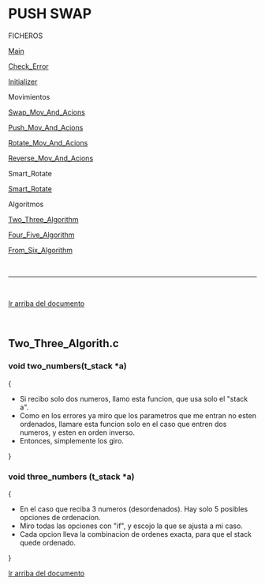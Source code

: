 <a name="top"></a>
<h1>PUSH SWAP</h1>

FICHEROS

[Main](file_definer/main.md)

[Check_Error](file_definer/check_error.md)

[Initializer](file_definer/initializer.md)

Movimientos

[Swap_Mov_And_Acions](file_definer/Movimientos/swap_mov_and_action.md)

[Push_Mov_And_Acions](file_definer/Movimientos/push_mov_and_actions.md)

[Rotate_Mov_And_Acions](file_definer/Movimientos/rotate_mov_and_actions.md)

[Reverse_Mov_And_Acions](file_definer/Movimientos/reverse_mov_and_actions.md)

Smart_Rotate

[Smart_Rotate](file_definer/smart_rotate.md)

Algoritmos

[Two_Three_Algorithm](file_definer/Algoritmos/two_three_algorthm.md)

[Four_Five_Algorithm](file_definer/Algoritmos/four_five_algorthm.md)

[From_Six_Algorithm](file_definer/Algoritmos/from_six_algorthm.md)

<br>

***

<br>


[Ir arriba del documento](#top)

<br>
<h2>Two_Three_Algorith.c</h2>

<h3>void    two_numbers(t_stack *a)</h3>

{
- Si recibo solo dos numeros, llamo esta funcion, que usa solo el "stack a".
- Como en los errores ya miro que los parametros que me entran no esten ordenados, llamare esta funcion solo en el caso que entren dos numeros, y esten en orden inverso. 
- Entonces, simplemente los giro.

}

<h3>void    three_numbers (t_stack *a)</h3>

{
- En el caso que reciba 3 numeros (desordenados). Hay solo 5 posibles opciones de ordenacion.
- Miro todas las opciones con "if", y escojo la que se ajusta a mi caso.
- Cada opcion lleva la combinacion de ordenes exacta, para que el stack quede ordenado.

}
<br>

[Ir arriba del documento](#top)

<br>